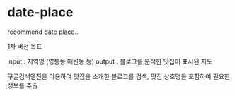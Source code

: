 # date-place

recommend date place..

1차 버전 목표

input : 지역명 (영통동 매탄동 등)
output : 블로그를 분석한 맛집이 표시된 지도

구글검색엔진을 이용하여 맛집을 소개한 블로그를 검색, 맛집 상호명을 포함하여 필요한 정보를 추출
